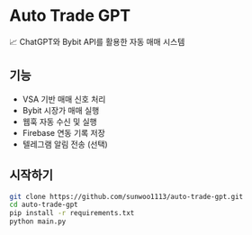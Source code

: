 # Auto Trade GPT

📈 ChatGPT와 Bybit API를 활용한 자동 매매 시스템

## 기능

- VSA 기반 매매 신호 처리
- Bybit 시장가 매매 실행
- 웹훅 자동 수신 및 실행
- Firebase 연동 기록 저장
- 텔레그램 알림 전송 (선택)

## 시작하기

```bash
git clone https://github.com/sunwoo1113/auto-trade-gpt.git
cd auto-trade-gpt
pip install -r requirements.txt
python main.py

